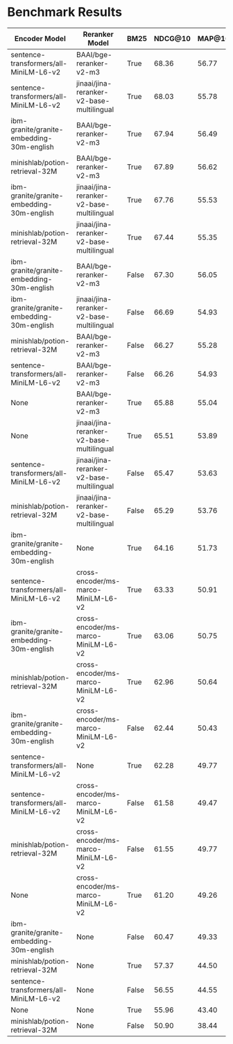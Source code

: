 # Benchmark Results

| Encoder Model | Reranker Model | BM25 | NDCG@10 | MAP@10 | Recall@10 | Precision@10 |
| --- | --- | --- | --- | --- | --- | --- |
| sentence-transformers/all-MiniLM-L6-v2 | BAAI/bge-reranker-v2-m3 | True | 68.36 | 56.77 | 68.31 | 20.69 |
| sentence-transformers/all-MiniLM-L6-v2 | jinaai/jina-reranker-v2-base-multilingual | True | 68.03 | 55.78 | 68.77 | 21.03 |
| ibm-granite/granite-embedding-30m-english | BAAI/bge-reranker-v2-m3 | True | 67.94 | 56.49 | 67.80 | 20.31 |
| minishlab/potion-retrieval-32M | BAAI/bge-reranker-v2-m3 | True | 67.89 | 56.62 | 67.32 | 20.27 |
| ibm-granite/granite-embedding-30m-english | jinaai/jina-reranker-v2-base-multilingual | True | 67.76 | 55.53 | 68.96 | 20.75 |
| minishlab/potion-retrieval-32M | jinaai/jina-reranker-v2-base-multilingual | True | 67.44 | 55.35 | 67.95 | 20.75 |
| ibm-granite/granite-embedding-30m-english | BAAI/bge-reranker-v2-m3 | False | 67.30 | 56.05 | 67.72 | 19.82 |
| ibm-granite/granite-embedding-30m-english | jinaai/jina-reranker-v2-base-multilingual | False | 66.69 | 54.93 | 67.89 | 19.99 |
| minishlab/potion-retrieval-32M | BAAI/bge-reranker-v2-m3 | False | 66.27 | 55.28 | 64.72 | 19.72 |
| sentence-transformers/all-MiniLM-L6-v2 | BAAI/bge-reranker-v2-m3 | False | 66.26 | 54.93 | 65.72 | 19.62 |
| None | BAAI/bge-reranker-v2-m3 | True | 65.88 | 55.04 | 64.09 | 19.58 |
| None | jinaai/jina-reranker-v2-base-multilingual | True | 65.51 | 53.89 | 64.54 | 19.96 |
| sentence-transformers/all-MiniLM-L6-v2 | jinaai/jina-reranker-v2-base-multilingual | False | 65.47 | 53.63 | 66.03 | 19.82 |
| minishlab/potion-retrieval-32M | jinaai/jina-reranker-v2-base-multilingual | False | 65.29 | 53.76 | 64.93 | 19.81 |
| ibm-granite/granite-embedding-30m-english | None | True | 64.16 | 51.73 | 66.89 | 20.32 |
| sentence-transformers/all-MiniLM-L6-v2 | cross-encoder/ms-marco-MiniLM-L6-v2 | True | 63.33 | 50.91 | 65.68 | 20.07 |
| ibm-granite/granite-embedding-30m-english | cross-encoder/ms-marco-MiniLM-L6-v2 | True | 63.06 | 50.75 | 65.28 | 19.90 |
| minishlab/potion-retrieval-32M | cross-encoder/ms-marco-MiniLM-L6-v2 | True | 62.96 | 50.64 | 64.93 | 19.84 |
| ibm-granite/granite-embedding-30m-english | cross-encoder/ms-marco-MiniLM-L6-v2 | False | 62.44 | 50.43 | 64.12 | 19.18 |
| sentence-transformers/all-MiniLM-L6-v2 | None | True | 62.28 | 49.77 | 65.00 | 20.01 |
| sentence-transformers/all-MiniLM-L6-v2 | cross-encoder/ms-marco-MiniLM-L6-v2 | False | 61.58 | 49.47 | 63.46 | 19.19 |
| minishlab/potion-retrieval-32M | cross-encoder/ms-marco-MiniLM-L6-v2 | False | 61.55 | 49.77 | 62.79 | 18.99 |
| None | cross-encoder/ms-marco-MiniLM-L6-v2 | True | 61.20 | 49.26 | 62.17 | 19.30 |
| ibm-granite/granite-embedding-30m-english | None | False | 60.47 | 49.33 | 63.21 | 17.63 |
| minishlab/potion-retrieval-32M | None | True | 57.37 | 44.50 | 61.21 | 19.31 |
| sentence-transformers/all-MiniLM-L6-v2 | None | False | 56.55 | 44.55 | 61.09 | 17.70 |
| None | None | True | 55.96 | 43.40 | 59.42 | 18.90 |
| minishlab/potion-retrieval-32M | None | False | 50.90 | 38.44 | 56.57 | 17.09 |
